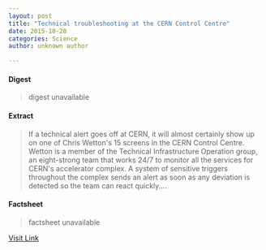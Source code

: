 ```yaml
---
layout: post
title: "Technical troubleshooting at the CERN Control Centre"
date: 2015-10-28
categories: Science
author: unknown author

---
```



#### Digest
>digest unavailable

#### Extract
>If a technical alert goes off at CERN, it will almost certainly show up on one of Chris Wetton's 15 screens in the CERN Control Centre. Wetton is a member of the Technical Infrastructure Operation group, an eight-strong team that works 24/7 to monitor all the services for CERN's accelerator complex. A system of sensitive triggers throughout the complex sends an alert as soon as any deviation is detected so the team can react quickly....

#### Factsheet
>factsheet unavailable

[Visit Link](http://phys.org/news326447443.html)


